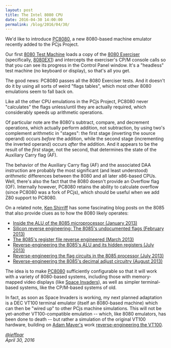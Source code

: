 ```yaml
---
layout: post
title: The Intel 8080 CPU
date: 2016-04-30 14:00:00
permalink: /blog/2016/04/30/
---
```


We'd like to introduce [PC8080](/modules/pc8080/), a new 8080-based machine emulator recently added to the
PCjs Project.

Our first [8080 Test Machine](/devices/pc8080/machine/test/) loads a copy of the
[8080 Exerciser](https://web.archive.org/web/20151006085348/http://www.idb.me.uk/sunhillow/8080.html)
(specifically, [8080EX1](/devices/pc8080/rom/test/8080EX1.MAC)) and intercepts the exerciser's CP/M console
calls so that you can see its progress in the Control Panel window.  It's a "headless" test machine
(no keyboard or display), so that's all you get.

The good news: PC8080 passes all the 8080 Exerciser tests.  And it doesn't do it by using all sorts of weird
"flags tables", which most other 8080 emulations seem to fall back on.

Like all the other CPU emulations in the PCjs Project, PC8080 never "calculates" the flags unless/until they are
actually required, which considerably speeds up arithmetic operations.

Of particular note are the 8080's subtract,
compare, and decrement operations, which actually perform addition, not subtraction, by using two's complement
arithmetic in "stages": the first stage (inverting the source operand) occurs *before* the addition, while the second
stage (incrementing the inverted operand) occurs *after* the addition.  And it appears to be the result of the *first*
stage, not the second, that determines the state of the Auxiliary Carry flag (AF).

The behavior of the Auxiliary Carry flag (AF) and the associated DAA instruction are probably the most significant
(and least understood) *arithmetic* differences between the 8080 and all later x86-based CPUs.  Well, there's also
the fact that the 8080 doesn't provide an Overflow flag (OF).  Internally however, PC8080 retains the ability to
calculate overflow (since PC8080 was a fork of PCjs), which should be useful when we add Z80 support to PC8080.

On a related note, [Ken Shirriff](http://www.righto.com/) has some fascinating blog posts on the 8085 that also
provide clues as to how the 8080 likely operates:

* [Inside the ALU of the 8085 microprocessor (January 2013)](http://www.righto.com/2013/01/inside-alu-of-8085-microprocessor.html)
* [Silicon reverse engineering: The 8085's undocumented flags (February 2013)](http://www.righto.com/2013/02/looking-at-silicon-to-understanding.html)
* [The 8085's register file reverse engineered (March 2013)](http://www.righto.com/2013/03/register-file-8085.html)
* [Reverse-engineering the 8085's ALU and its hidden registers (July 2013)](http://www.righto.com/2013/07/reverse-engineering-8085s-alu-and-its.html)
* [Reverse-engineering the flag circuits in the 8085 processor (July 2013)](http://www.righto.com/2013/07/reverse-engineering-flag-circuits-in.html)
* [Reverse-engineering the 8085's decimal adjust circuitry (August 2013)](http://www.righto.com/2013/08/reverse-engineering-8085s-decimal.html)

The idea is to make [PC8080](/modules/pc8080/) sufficiently configurable so that it will work with a variety of
8080-based systems, including those with memory-mapped video displays (like
[Space Invaders](/devices/pc8080/machine/invaders/)), as well as simpler terminal-based systems, like the CP/M-based
systems of old.

In fact, as soon as Space Invaders is working, my next planned adaptation is a DEC VT100 terminal emulator (itself
an 8080-based machine) which can then be "wired up" to other PCjs machine simulations.  This will not be yet-another
VT100-compatible emulation -- which, like 8080 emulators, has been done to death -- but rather a simulation
of the original VT100 hardware, building on [Adam Mayer's](https://github.com/phooky) work
[reverse-engineering the VT100](https://github.com/phooky/VT100-Hax).

*[@jeffpar](http://twitter.com/jeffpar)*  
*April 30, 2016*
